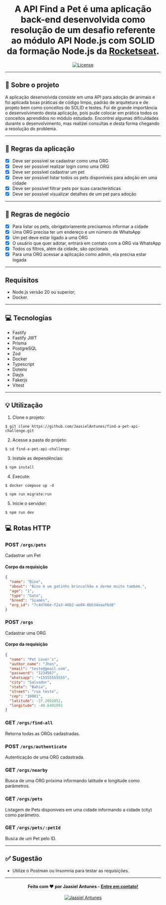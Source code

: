 <h1 align="center">
  A API Find a Pet é uma aplicação back-end desenvolvida como resolução de um desafio referente ao módulo API Node.js com SOLID da formação Node.js da <a href="https://app.rocketseat.com.br/home">Rocketseat</a>.
</h1>

<p align="center">
  <a href="LICENSE"><img  src="https://img.shields.io/github/license/Ileriayo/markdown-badges?style=for-the-badge" alt="License"></a>
</p>

---

## 📁 Sobre o projeto

A aplicação desenvolvida consiste em uma API para adoção de animais e foi aplicada boas práticas de código limpo, padrão de arquitetura e de projeto bem como conceitos do SOLID e testes.
Foi de grande importância o desenvolvimento desta aplicação, pois pude colocar em prática todos os conceitos aprendidos no módulo estudado. Encontrei algumas dificuldades durante o desenvolvimento,
mas realizei consultas e desta forma chegando a resolução do problema. 

---

## 📝 Regras da aplicação

- [x] Deve ser possível se cadastrar como uma ORG
- [x] Deve ser possível realizar login como uma ORG
- [x] Deve ser possível cadastrar um pet
- [x] Deve ser possível listar todos os pets disponíveis para adoção em uma cidade
- [x] Deve ser possível filtrar pets por suas características
- [x] Deve ser possível visualizar detalhes de um pet para adoção

---

## 📝 Regras de negócio

- [x] Para listar os pets, obrigatoriamente precisamos informar a cidade
- [x] Uma ORG precisa ter um endereço e um número de WhatsApp
- [x] Um pet deve estar ligado a uma ORG
- [x] O usuário que quer adotar, entrará em contato com a ORG via WhatsApp
- [x] Todos os filtros, além da cidade, são opcionais
- [x] Para uma ORG acessar a aplicação como admin, ela precisa estar logada

---

## Requisitos

- Node.js versão 20 ou superior;
- Docker.

---

## 💻 Tecnologias

- Fastify
- Fastify JWT
- Prisma
- PostgreSQL
- Zod
- Docker
- Typescript
- Dotenv
- Dayjs
- Fakerjs
- Vitest

---

## 💡 Utilização
1. Clone o projeto:

```
$ git clone https://github.com/JaasielAntunes/find-a-pet-api-challenge.git
```

2. Acesse a pasta do projeto:

```
$ cd find-a-pet-api-challenge
```

3. Instale as dependências:

```
$ npm install
```

4. Execute:

```
$ docker compose up -d
```

```
$ npm run migrate:run
```

5. Inicie o servidor:

```
$ npm run dev
```

## 💻 Rotas HTTP

### POST `/orgs/pets`

Cadastrar um Pet

#### Corpo da requisição

```json
{
  "name": "Bino",
  "about": "Bino é um gatinho brincalhão e dorme muito também.",
  "age": "1",
  "type": "Gato",
  "breed": "Siamês",
  "org_id": "7c4d766e-f2a3-46b2-ae04-6bb34eaaf6d8"
}
```

### POST `/orgs`

Cadastrar uma ORG

#### Corpo da requisição

```json
{
  "name": "Pet Lover´s",
  "author_name": "Jhon",
  "email": "teste@gmail.com",
  "password": "1234567",
  "whatsapp": "+15555555555",
  "city": "Salvador",
  "state": "Bahia",
  "street": "rua teste",
  "cep": "10001",
  "latitude": -27.2092052,
  "longitude": -40.6401091
}
```

### GET `/orgs/find-all`

Retorna todas as ORGs cadastradas.

### POST `/orgs/authenticate`

Autenticação de uma ORG cadastrada.

### GET `/orgs/nearby`

Busca de uma ORG próxima informando latitude e longitude como parâmetros.

### GET `/orgs/pets`

Listagem de Pets disponíveis em uma cidade informando a cidade (city) como parâmetro.

### GET `/orgs/pets/:petId`

Busca de um Pet pelo ID.

---

## ✅ Sugestão
- Utilize o Postman ou Insomnia para testar as requisições.
---

<h4 align="center">
  Feito com ❤️ por Jaasiel Antunes - <a href="mailto:contato.jaasiel@gmail.com.com">Entre em contato!</a>
</h4>

<p align="center">
  <a href="https://www.linkedin.com/in/jaasiel-antunes-1517b41bb/">
    <img alt="Jaasiel Antunes" src="https://img.shields.io/badge/LinkedIn-Jaasiel-0e76a8?style=flat&logoColor=white&logo=linkedin">
  </a>
</p>
